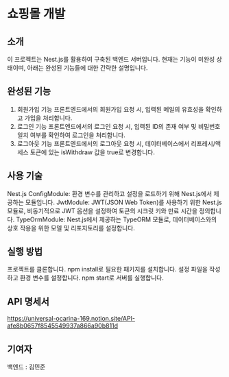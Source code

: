 # 쇼핑몰 개발
## 소개
이 프로젝트는 Nest.js를 활용하여 구축된 백엔드 서버입니다. 현재는 기능이 미완성 상태이며, 아래는 완성된 기능들에 대한 간략한 설명입니다.

## 완성된 기능
1. 회원가입 기능
프론트엔드에서의 회원가입 요청 시, 입력된 메일의 유효성을 확인하고 가입을 처리합니다.
2. 로그인 기능
프론트엔드에서의 로그인 요청 시, 입력된 ID의 존재 여부 및 비밀번호 일치 여부를 확인하여 로그인을 처리합니다.
3. 로그아웃 기능
프론트엔드에서의 로그아웃 요청 시, 데이터베이스에서 리프레시/액세스 토큰에 있는 isWithdraw 값을 true로 변경합니다.

## 사용 기술
Nest.js
ConfigModule: 환경 변수를 관리하고 설정을 로드하기 위해 Nest.js에서 제공하는 모듈입니다.
JwtModule: JWT(JSON Web Token)를 사용하기 위한 Nest.js 모듈로, 비동기적으로 JWT 옵션을 설정하여 토큰의 시크릿 키와 만료 시간을 정의합니다.
TypeOrmModule: Nest.js에서 제공하는 TypeORM 모듈로, 데이터베이스와의 상호 작용을 위한 모델 및 리포지토리를 설정합니다.

## 실행 방법
프로젝트를 클론합니다.
npm install로 필요한 패키지를 설치합니다.
설정 파일을 작성하고 환경 변수를 설정합니다.
npm start로 서버를 실행합니다.

##  API 명세서
https://universal-ocarina-169.notion.site/API-afe8b0657f8545549937a866a90b811d

## 기여자
백엔드 : 김민준
